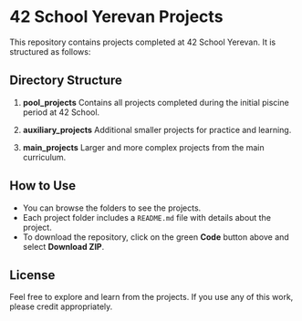 # 42 School Yerevan Projects

This repository contains projects completed at 42 School Yerevan. It is structured as follows:

## Directory Structure

1. **pool_projects**
   Contains all projects completed during the initial piscine period at 42 School.

2. **auxiliary_projects**
   Additional smaller projects for practice and learning.

3. **main_projects**
   Larger and more complex projects from the main curriculum.

## How to Use

- You can browse the folders to see the projects.
- Each project folder includes a `README.md` file with details about the project.
- To download the repository, click on the green **Code** button above and select **Download ZIP**.

## License

Feel free to explore and learn from the projects. If you use any of this work, please credit appropriately.
